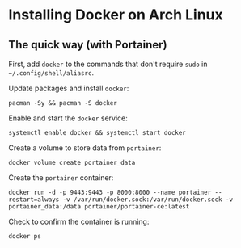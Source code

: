 # Installing Docker on Arch Linux

## The quick way (with Portainer)

First, add `docker` to the commands that don't require `sudo` in `~/.config/shell/aliasrc`.

Update packages and install `docker`:

```
pacman -Sy && pacman -S docker
```

Enable and start the `docker` service:

```
systemctl enable docker && systemctl start docker
```

Create a volume to store data from `portainer`:

```
docker volume create portainer_data
```

Create the `portainer` container:

```
docker run -d -p 9443:9443 -p 8000:8000 --name portainer --restart=always -v /var/run/docker.sock:/var/run/docker.sock -v portainer_data:/data portainer/portainer-ce:latest
```

Check to confirm the container is running:

```
docker ps
```
